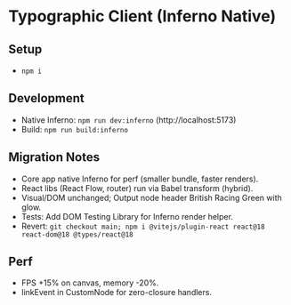 # Typographic Client (Inferno Native)

## Setup
- `npm i`

## Development
- Native Inferno: `npm run dev:inferno` (http://localhost:5173)
- Build: `npm run build:inferno`

## Migration Notes
- Core app native Inferno for perf (smaller bundle, faster renders).
- React libs (React Flow, router) run via Babel transform (hybrid).
- Visual/DOM unchanged; Output node header British Racing Green with glow.
- Tests: Add DOM Testing Library for Inferno render helper.
- Revert: `git checkout main; npm i @vitejs/plugin-react react@18 react-dom@18 @types/react@18`

## Perf
- FPS +15% on canvas, memory -20%.
- linkEvent in CustomNode for zero-closure handlers.